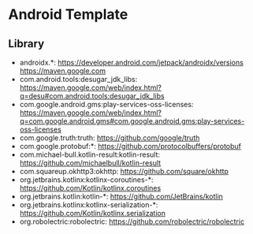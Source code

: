 Android Template
================

Library
-------

- androidx.*: https://developer.android.com/jetpack/androidx/versions https://maven.google.com
- com.android.tools:desugar_jdk_libs: https://maven.google.com/web/index.html?q=desu#com.android.tools:desugar_jdk_libs
- com.google.android.gms:play-services-oss-licenses: https://maven.google.com/web/index.html?q=com.google.android.gms#com.google.android.gms:play-services-oss-licenses
- com.google.truth:truth: https://github.com/google/truth
- com.google.protobuf:*: https://github.com/protocolbuffers/protobuf
- com.michael-bull.kotlin-result:kotlin-result: https://github.com/michaelbull/kotlin-result
- com.squareup.okhttp3:okhttp: https://github.com/square/okhttp
- org.jetbrains.kotlinx:kotlinx-coroutines-*: https://github.com/Kotlin/kotlinx.coroutines
- org.jetbrains.kotlin:kotlin-*: https://github.com/JetBrains/kotlin
- org.jetbrains.kotlinx:kotlinx-serialization-*: https://github.com/Kotlin/kotlinx.serialization
- org.robolectric:robolectric: https://github.com/robolectric/robolectric
